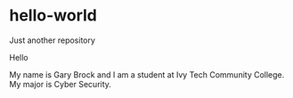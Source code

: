 # hello-world
Just another repository

Hello

My name is Gary Brock and I am a student at Ivy Tech Community College.
My major is Cyber Security.
